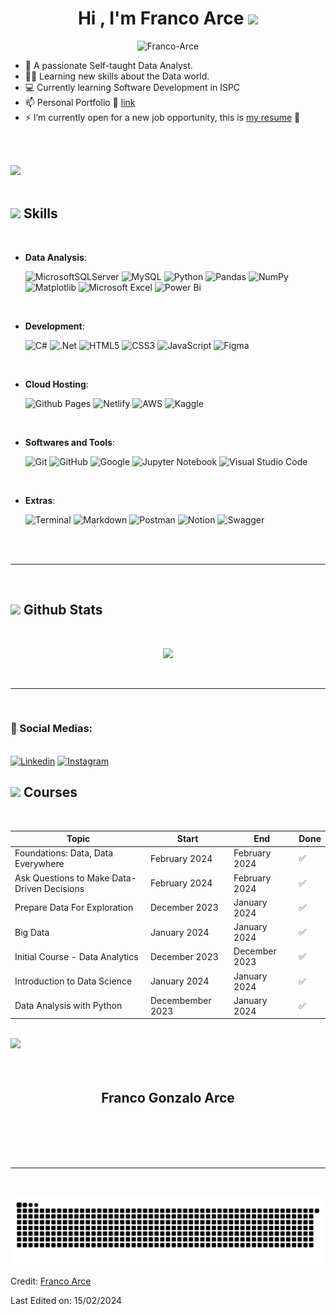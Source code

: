 
<h1 align="center"><b>Hi , I'm Franco Arce </b><img src="hhttps://media.giphy.com/media/hvRJCLFzcasrR4ia7z/giphy.gif"35"></h1>
<!--  -->

<p align="center"> <img src="https://komarev.com/ghpvc/?username=Franco-Arce&label=Views&color=blue&style=plastic" alt="Franco-Arce" /> </p>

- 🌠 A passionate Self-taught Data Analyst.
- 👨‍🎓 Learning new skills about the Data world.
- 💻 Currently learning Software Development in ISPC 
- 📫 Personal Portfolio 📔 [link](https://franco-g-arce.vercel.app/)
- ⚡ I’m currently open for a new job opportunity, this is [my resume](https://drive.google.com/file/d/1Zq3POBUvJNx5RPx79Bwseclvsxscl56_/view?usp=sharing) 📎


<br><br>

<img src="https://user-images.githubusercontent.com/73097560/115834477-dbab4500-a447-11eb-908a-139a6edaec5c.gif"><br><br>

## <img src="https://media2.giphy.com/media/QssGEmpkyEOhBCb7e1/giphy.gif?cid=ecf05e47a0n3gi1bfqntqmob8g9aid1oyj2wr3ds3mg700bl&rid=giphy.gif" width ="25"><b> Skills</b>
<br>

<p align="center">

- **Data Analysis**:
    
    ![MicrosoftSQLServer](https://img.shields.io/badge/Microsoft%20SQL%20Server-CC2927?style=for-the-badge&logo=microsoft%20sql%20server&logoColor=white)
    ![MySQL](https://img.shields.io/badge/mysql-%2300f.svg?style=for-the-badge&logo=mysql&logoColor=white)
    ![Python](https://img.shields.io/badge/Python%20-%2314354C.svg?style=for-the-badge&logo=python&logoColor=white)
    ![Pandas](https://img.shields.io/badge/pandas-%23150458.svg?style=for-the-badge&logo=pandas&logoColor=white)
    ![NumPy](https://img.shields.io/badge/numpy-%23013243.svg?style=for-the-badge&logo=numpy&logoColor=white)
    ![Matplotlib](https://img.shields.io/badge/Matplotlib-%23ffffff.svg?style=for-the-badge&logo=Matplotlib&logoColor=black)
    ![Microsoft Excel](https://img.shields.io/badge/Microsoft_Excel-217346?style=for-the-badge&logo=microsoft-excel&logoColor=white)
    ![Power Bi](https://img.shields.io/badge/power_bi-F2C811?style=for-the-badge&logo=powerbi&logoColor=black)

<br>   
    
- **Development**:
  
   ![C#](https://img.shields.io/badge/c%23-%23239120.svg?style=for-the-badge&logo=csharp&logoColor=white)
   ![.Net](https://img.shields.io/badge/.NET-5C2D91?style=for-the-badge&logo=.net&logoColor=white)
   ![HTML5](https://img.shields.io/badge/HTML5%20-%23E34F26.svg?style=for-the-badge&logo=html5&logoColor=white)
   ![CSS3](https://img.shields.io/badge/CSS%20-%231572B6.svg?style=for-the-badge&logo=css3&logoColor=white)
   ![JavaScript](https://img.shields.io/badge/JavaScript%20-%23F7DF1E.svg?style=for-the-badge&logo=javascript&logoColor=black)
  ![Figma](https://img.shields.io/badge/figma-%23F24E1E.svg?style=for-the-badge&logo=figma&logoColor=white)

<br>

- **Cloud Hosting**:

    ![Github Pages](https://img.shields.io/badge/GitHub%20Pages-%23327FC7.svg?style=for-the-badge&logo=github&logoColor=white)
    ![Netlify](https://img.shields.io/badge/netlify-%23000000.svg?style=for-the-badge&logo=netlify&logoColor=#00C7B7)
    ![AWS](https://img.shields.io/badge/AWS-%23FF9900.svg?style=for-the-badge&logo=amazon-aws&logoColor=white)
    ![Kaggle](https://img.shields.io/badge/Kaggle-035a7d?style=for-the-badge&logo=kaggle&logoColor=white)
    
<br>

- **Softwares and Tools**:

    ![Git](https://img.shields.io/badge/git-%23F05033.svg?style=for-the-badge&logo=git&logoColor=white)
    ![GitHub](https://img.shields.io/badge/github-%23121011.svg?style=for-the-badge&logo=github&logoColor=white)
    ![Google](https://img.shields.io/badge/google-%234285F4.svg?style=for-the-badge&logo=google&logoColor=white)
    ![Jupyter Notebook](https://img.shields.io/badge/jupyter-%23FA0F00.svg?style=for-the-badge&logo=jupyter&logoColor=white)
    ![Visual Studio Code](https://img.shields.io/badge/Visual%20Studio%20Code-0078d7.svg?style=for-the-badge&logo=visual-studio-code&logoColor=white)

<br>

- **Extras**:

    ![Terminal](https://img.shields.io/badge/Terminal-%23054020?style=for-the-badge&logo=gnu-bash&logoColor=white)
    ![Markdown](https://img.shields.io/badge/markdown-%23000000.svg?style=for-the-badge&logo=markdown&logoColor=white)
    ![Postman](https://img.shields.io/badge/Postman-FF6C37?style=for-the-badge&logo=postman&logoColor=white)
    ![Notion](https://img.shields.io/badge/Notion-%23000000.svg?style=for-the-badge&logo=notion&logoColor=white)
    ![Swagger](https://img.shields.io/badge/-Swagger-%23Clojure?style=for-the-badge&logo=swagger&logoColor=white)


</p>

<br>
<br>

-----

<br>


## <img src="https://media.giphy.com/media/iY8CRBdQXODJSCERIr/giphy.gif" width="35"><b> Github Stats </b>
<br>

<div align="center">

<a href="https://github.com/Franco-Arce/">

![](https://github-readme-stats.vercel.app/api/top-langs/?username=Franco-arce&theme=dark&hide_border=false&include_all_commits=true&count_private=true&layout=compact)
</a>
</div>

<br>

-----

<br>


<div>
  <h3>📱 Social Medias:</h3><br>
    <a href="https://www.linkedin.com/in/franco-arce-37a83a220/" target="_blank"><img src="https://img.shields.io/static/v1?label=&message=Linkedin&color=0A66C2&style=for-the-badge&logo=linkedin&logoColor=whitesmoke" alt="Linkedin"></a>
    <a href="https://www.instagram.com/franc07_/" target="_blank"><img src="https://img.shields.io/static/v1?label=&message=Instagram&color=lightpink&style=for-the-badge&logo=instagram&logoColor=black" alt="Instagram"></a>

<br>


## <img src="https://media.giphy.com/media/iY8CRBdQXODJSCERIr/giphy.gif" width="35"> <b>Courses</b>
<br>

| Topic                                             | Start          | End            | Done  |
|---------------------------------------------------|----------------|----------------|-------|
| Foundations: Data, Data Everywhere               | February 2024   | February 2024  | ✅     |
| Ask Questions to Make Data-Driven Decisions      | February 2024   | February 2024  | ✅     |
| Prepare Data For Exploration                     | December 2023   | January 2024   | ✅     |
| Big Data                                         | January 2024    | January 2024   | ✅     |
| Initial Course - Data Analytics                  | December 2023   | December 2023  | ✅     |
| Introduction to Data Science                     | January 2024    | January 2024   | ✅     |
| Data Analysis with Python                        | Decembember 2023| January 2024   | ✅     |

<br>
<img src="https://user-images.githubusercontent.com/73097560/115834477-dbab4500-a447-11eb-908a-139a6edaec5c.gif">
<br>
<br>
<br>

<div align='center'>

## <b>Franco Gonzalo Arce</b>

</div>
<br>
<br>
<br>
<br>

---

<br>
<p align = "center">
	<img src = "https://github.com/7oSkaaa/7oSkaaa/blob/output/github-contribution-grid-snake.svg?" alt = "Snake Game"/>
</p>

Credit: [Franco Arce](https://github.com/Franco-Arce)

Last Edited on: 15/02/2024


